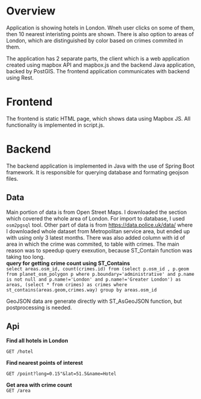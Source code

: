 
# Overview
Application is showing hotels in London. Wneh user clicks on some of them, then 10 nearest interisting points are shown. There is also option to areas of London, which are distinguished by color based on crimes commited in them. 

The application has 2 separate parts, the client which is a web application created using mapbox API and mapbox.js and the backend Java application, backed by PostGIS. The frontend application communicates with backend using Rest.

# Frontend

The frontend is static HTML page, which shows data using Mapbox JS. All functionality is implemented in script.js.

# Backend

The backend application is implemented in Java with the use of Spring Boot framework. It is responsible for querying database and formating geojson files.

## Data

Main portion of data is from Open Street Maps. I downloaded the section which covered the whole area of London. For import to database, I used `osm2pgsql` tool. Other part of data is from https://data.police.uk/data/ where I downloaded whole dataset from Metropolitan service area, but ended up with using only 3 latest months. There was also added column with id of area in which the crime was commited, to table with crimes. The main reason was to speedup query exexution, because ST_Contain function was taking too long.  
**query for getting crime count using ST_Contains**  
`select areas.osm_id, count(crimes.id) from (select p.osm_id , p.geom from planet_osm_polygon p
                        where p.boundary='administrative' and p.name is not null and p.name!='London' and p.name!='Greater London') as areas, (select * from crimes) as crimes
					where st_contains(areas.geom,crimes.way)
	  				group by areas.osm_id`

 GeoJSON data are generate directly with ST_AsGeoJSON function, but postprocessing is needed.

## Api

**Find all hotels in London**

`GET /hotel`

**Find nearest points of interest**

`GET /point?long=0.15"&lat=51.5&name=Hotel`

**Get area with crime count**  
`GET /area`
